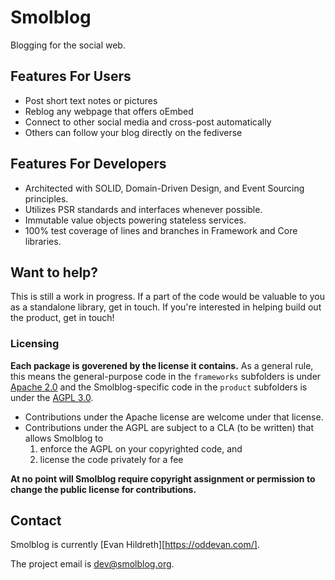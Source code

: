 # Smolblog #

Blogging for the social web.

## Features For Users ##

- Post short text notes or pictures
- Reblog any webpage that offers oEmbed
- Connect to other social media and cross-post automatically
- Others can follow your blog directly on the fediverse

## Features For Developers ##

- Architected with SOLID, Domain-Driven Design, and Event Sourcing principles.
- Utilizes PSR standards and interfaces whenever possible.
- Immutable value objects powering stateless services.
- 100% test coverage of lines and branches in Framework and Core libraries.

## Want to help? ##

This is still a work in progress. If a part of the code would be valuable to you
as a standalone library, get in touch. If you're interested in helping build out
the product, get in touch!

### Licensing ###

**Each package is goverened by the license it contains.** As a general rule, this
means the general-purpose code in the `frameworks` subfolders is under [Apache 2.0][ap]
and the Smolblog-specific code in the `product` subfolders is under the [AGPL 3.0][agpl].

[ap]: https://choosealicense.com/licenses/apache-2.0/
[agpl]: https://choosealicense.com/licenses/agpl-3.0/

- Contributions under the Apache license are welcome under that license.
- Contributions under the AGPL are subject to a CLA (to be written) that allows Smolblog to
  1. enforce the AGPL on your copyrighted code, and
  2. license the code privately for a fee

**At no point will Smolblog require copyright assignment or permission to change
the public license for contributions.**

## Contact ##

Smolblog is currently [Evan Hildreth][https://oddevan.com/].

The project email is <dev@smolblog.org>.